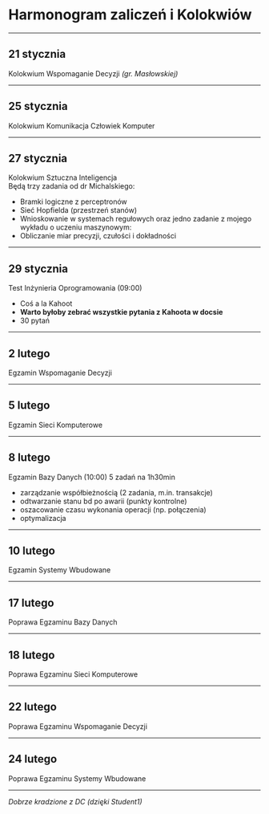 # Harmonogram zaliczeń i Kolokwiów
------------------------
## 21 stycznia
Kolokwium Wspomaganie Decyzji *(gr. Masłowskiej)*  

-----------------------

## 25 stycznia
Kolokwium Komunikacja Człowiek Komputer

------------------------

## 27 stycznia
Kolokwium Sztuczna Inteligencja  
Będą trzy zadania od dr Michalskiego:

- Bramki logiczne z perceptronów
- Sieć Hopfielda (przestrzeń stanów)
- Wnioskowanie w systemach regułowych oraz jedno zadanie z mojego wykładu o uczeniu maszynowym:
- Obliczanie miar precyzji, czułości i  dokładności

------------------------

## 29 stycznia
Test Inżynieria Oprogramowania (09:00)

- Coś a la Kahoot
- **Warto byłoby zebrać wszystkie pytania z Kahoota w docsie**
- 30 pytań

----------------------

## 2 lutego
Egzamin Wspomaganie Decyzji

------------------------

## 5 lutego
Egzamin Sieci Komputerowe

------------------------

## 8 lutego 
Egzamin Bazy Danych (10:00)
5 zadań na 1h30min

- zarządzanie współbieżnością (2 zadania, m.in. transakcje)
- odtwarzanie stanu bd po awarii (punkty kontrolne)
- oszacowanie czasu wykonania operacji (np. połączenia)
- optymalizacja

------------------------

## 10 lutego
Egzamin Systemy Wbudowane

------------------------

## 17 lutego
Poprawa Egzaminu Bazy Danych

------------------------

## 18 lutego
Poprawa Egzaminu Sieci Komputerowe

------------------------

## 22 lutego
Poprawa Egzaminu Wspomaganie Decyzji

------------------------

## 24 lutego
Poprawa Egzaminu Systemy Wbudowane


----------------
*Dobrze kradzione z DC (dzięki Student1)*
